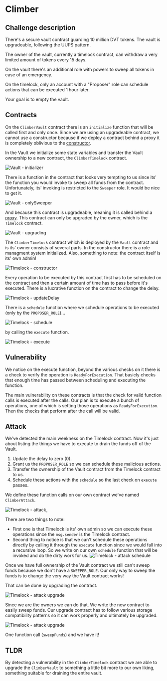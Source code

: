 # Climber

## Challenge description
There's a secure vault contract guarding 10 million DVT tokens. The vault is upgradeable, following the UUPS pattern.

The owner of the vault, currently a timelock contract, can withdraw a very limited amount of tokens every 15 days.

On the vault there's an additional role with powers to sweep all tokens in case of an emergency.

On the timelock, only an account with a "Proposer" role can schedule actions that can be executed 1 hour later.

Your goal is to empty the vault. 

## Contracts
On the `ClimberVault` contract there is an `initialize` function that will be called first and only once. Since we are using an upgradeable contract, we cannot use a constructor because if we deploy a contract behind a proxy it is completely oblivious to the [constructor](https://docs.openzeppelin.com/upgrades-plugins/1.x/proxies#the-constructor-caveat). 

In the Vault we initialize some state variables and transfer the Vault ownership to a new contract, the `ClimberTimelock` contract.

![Vault - initializer](../../images/climber-vault-initializer.png)

There is a function in the contract that looks very tempting to us since its' the function you would invoke to sweep all funds from the contract. Unfortunately, its' invoking is restricted to the `Sweeper` role. It would be nice to get it.

![Vault - onlySweeper](../../images/climber-vault-sweeper.png)

And because this contract is upgradeable, meaning it is called behind a [proxy](https://docs.openzeppelin.com/contracts/4.x/api/proxy). This contract can only be upgraded by the owner, which is the `Timelock` contract.

![Vault - upgrading](../../images/climber-vault-upgrade.png)

The `ClimberTimelock` contract which is deployed by the `Vault` contract and is its' owner consists of several parts. In the constructor there is a role managment system initialized. Also, something to note: the contract itself is its' own admin!

![Timelock - constructor](../../images/climber-timelock-constructor.png)

Every operation to be executed by this contract first has to be scheduled on the contract and then a certain amount of time has to pass before it's executed. There is a lucrative function on the contract to change the delay.

![Timelock - updateDelay](../../images/climber-timelock-updateDelay.png)

There is a `schedule` function where we schedule operations to be executed (only by the `PROPOSER_ROLE`)...

![Timelock - schedule](../../images/climber-timelock-schedule.png)

by calling the `execute` function.

![Timelock - execute](../../images/climber-timelock-execute.png)

## Vulnerability
We notice on the execute function, beyond the various checks on it there is a check to verify the operation is `ReadyForExecution`. That basicly checks that enough time has passed between scheduling and executing the function.

The main vulnerability on these contracts is that the check for valid function calls is executed after the calls. Our plan is to execute a bunch of operations, one of which is setting those operations as `ReadyForExecution`. Then the checks that perform after the call will be valid.

## Attack
We've detected the main weekness on the Timelock contract. Now it's just about listing the things we have to execute to drain the funds off of the Vault.

1. Update the delay to zero (0).
2. Grant us the `PROPOSER_ROLE` so we can schedule these malicious actions.
3. Transfer the ownership of the Vault contract from the Timelock contract to us.
4. Schedule these actions with the `schedule` so the last check on `execute` passes.

We define these function calls on our own contract we've named `ClimberAttack`.

![Timelock - attack](../../images/climber-attack.png)¸

There are two things to note:

- First one is that Timelock is its' own admin so we can execute these operations since the `msg.sender` is the Timelock contract.
- Second thing to notice is that we can't schedule these operations directly by calling it through the `execute` function since we would fall into a recursive loop. So we write on our own `schedule` function that will be invoked and do the dirty work for us.
![Timelock - attack schedule](../../images/climber-schedule.png)

Once we have full ownership of the Vault contract we still can't sweep funds because we don't have a `SWEEPER_ROLE`. Our only way to sweep the funds is to change the very way the Vault contract works! 

That can be done by upgrading the contract. 

![Timelock - attack upgrade](../../images/climber-upgradeProxy.png)

Since we are the owners we can do that. We write the new contract to easily sweep funds. Our upgrade contract has to follow various storage compatibility patterns so it can work properly and ultimately be upgraded.

![Timelock - attack upgrade](../../images/climber-upgrade.png)

One function call (`sweepFunds`) and we have it!

## TLDR
By detecting a vulnerability in the `ClimberTimelock` contract we are able to upgrade the `ClimberVault` to something a little bit more to our own liking, something suitable for draining the entire vault.


